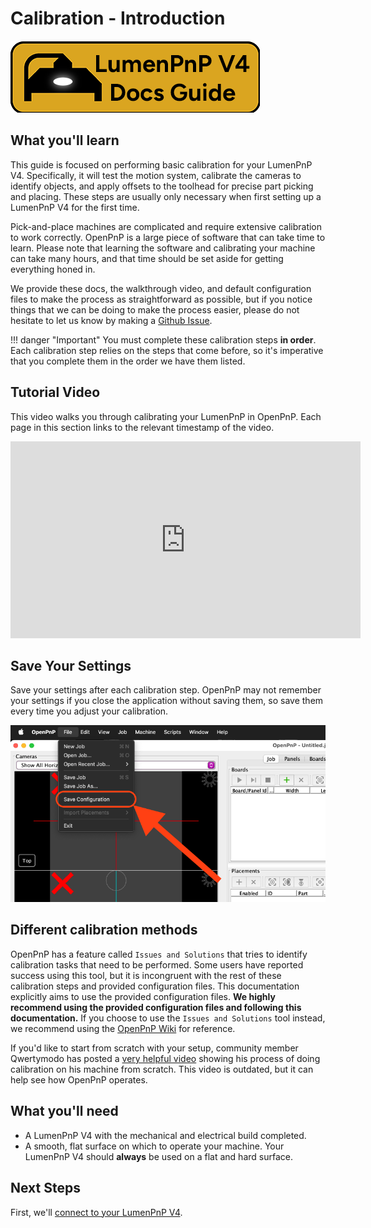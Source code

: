 # Calibration - Introduction

![](img/lumenpnp-v4-docs-logo-small.png)

## What you'll learn

This guide is focused on performing basic calibration for your LumenPnP V4. Specifically, it will test the motion system, calibrate the cameras to identify objects, and apply offsets to the toolhead for precise part picking and placing. These steps are usually only necessary when first setting up a LumenPnP V4 for the first time.

Pick-and-place machines are complicated and require extensive calibration to work correctly. OpenPnP is a large piece of software that can take time to learn. Please note that learning the software and calibrating your machine can take many hours, and that time should be set aside for getting everything honed in.

We provide these docs, the walkthrough video, and default configuration files to make the process as straightforward as possible, but if you notice things that we can be doing to make the process easier, please do not hesitate to let us know by making a [Github Issue](https://github.com/opulo-inc/docs/issues).

!!! danger "Important"
    You must complete these calibration steps **in order**. Each calibration step relies on the steps that come before, so it's imperative that you complete them in the order we have them listed.

## Tutorial Video

This video walks you through calibrating your LumenPnP in OpenPnP. Each page in this section links to the relevant timestamp of the video.

<!-- markdownlint-disable MD033 -->
<div class="video-wrapper">
<iframe width="560" height="315" src="https://www.youtube.com/embed/h3mtEQfGMlM" title="YouTube video player" frameborder="0" allow="accelerometer; autoplay; clipboard-write; encrypted-media; gyroscope; picture-in-picture" allowfullscreen></iframe>
</div>

## Save Your Settings

Save your settings after each calibration step. OpenPnP may not remember your settings if you close the application without saving them, so save them every time you adjust your calibration.

![](img/save.webp)

## Different calibration methods

OpenPnP has a feature called `Issues and Solutions` that tries to identify calibration tasks that need to be performed. Some users have reported success using this tool, but it is incongruent with the rest of these calibration steps and provided configuration files. This documentation explicitly aims to use the provided configuration files. **We highly recommend using the provided configuration files and following this documentation.** If you choose to use the `Issues and Solutions` tool instead, we recommend using the [OpenPnP Wiki](https://github.com/openpnp/openpnp/wiki) for reference.

If you'd like to start from scratch with your setup, community member Qwertymodo has posted a [very helpful video](https://www.youtube.com/watch?v=vuFalyzcCZA) showing his process of doing calibration on his machine from scratch. This video is outdated, but it can help see how OpenPnP operates.

## **What you'll need**

- A LumenPnP V4 with the mechanical and electrical build completed.
- A smooth, flat surface on which to operate your machine. Your LumenPnP V4 should **always** be used on a flat and hard surface.

## **Next Steps**

First, we'll [connect to your LumenPnP V4](2-connect-to-machine/index.md).
